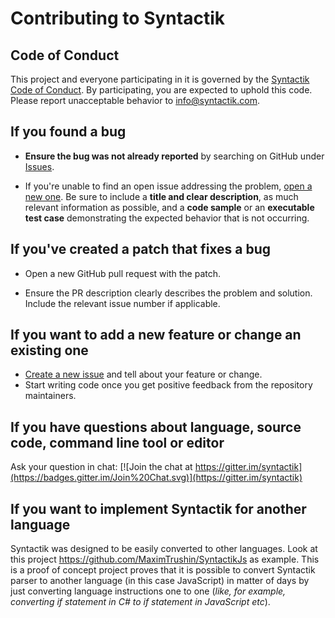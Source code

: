 # Contributing to Syntactik

## Code of Conduct

This project and everyone participating in it is governed by the [Syntactik Code of Conduct](CODE_OF_CONDUCT.md). By participating, you are expected to uphold this code. Please report unacceptable behavior to [info@syntactik.com](mailto:info@syntactik.com).

## If you found a bug

* **Ensure the bug was not already reported** by searching on GitHub under [Issues](https://github.com/syntactik/Syntactik/issues).

* If you're unable to find an open issue addressing the problem, [open a new one](https://github.com/syntactik/Syntactik/issues/new). Be sure to include a **title and clear description**, as much relevant information as possible, and a **code sample** or an **executable test case** demonstrating the expected behavior that is not occurring.

## If you've created a patch that fixes a bug

* Open a new GitHub pull request with the patch.

* Ensure the PR description clearly describes the problem and solution. Include the relevant issue number if applicable.

## If you want to add a new feature or change an existing one

* [Create a new issue](https://github.com/syntactik/Syntactik/issues/new) and tell about your feature or change.
* Start writing code once you get positive feedback from the repository maintainers.

## If you have questions about language, source code, command line tool or editor

Ask your question in chat:
[![Join the chat at https://gitter.im/syntactik](https://badges.gitter.im/Join%20Chat.svg)](https://gitter.im/syntactik)

## If you want to implement Syntactik for another language
Syntactik was designed to be easily converted to other languages. Look at this project https://github.com/MaximTrushin/SyntactikJs as example. This is a proof of concept project proves that it is possible to convert Syntactik parser to another language (in this case JavaScript) in matter of days by just converting language instructions one to one (*like, for example, converting if statement in C# to if statement in JavaScript etc*).
